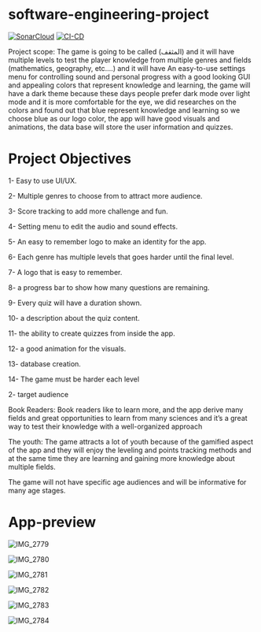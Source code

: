 # software-engineering-project
[![SonarCloud](https://sonarcloud.io/images/project_badges/sonarcloud-white.svg)](https://sonarcloud.io/summary/new_code?id=CJ-2_almuthaqaf)
[![CI-CD](https://github.com/CJ-2/almuthaqaf/actions/workflows/ci-cd.yml/badge.svg)](https://github.com/CJ-2/almuthaqaf/actions/workflows/ci-cd.yml)

Project scope:
The game is going to be called (المثقف) and it will have multiple levels to test the player knowledge from multiple genres and fields (mathematics, geography, etc.…)  and it will have An easy-to-use settings menu for controlling sound and personal progress with a good looking GUI and appealing colors that represent knowledge and learning,  the game will have a dark theme because these days people prefer dark mode over light mode and it is more comfortable for the eye, we did researches on the colors and found out that blue represent knowledge and learning so we choose blue as our logo color, the app will have good visuals and animations, the data base will store the user information and quizzes.
 
# Project Objectives
1-    Easy to use UI/UX.

2-    Multiple genres to choose from to attract more audience.

3-    Score tracking to add more challenge and fun.

4-    Setting menu to edit the audio and sound effects.

5-    An easy to remember logo to make an identity for the app.

6-    Each genre has multiple levels that goes harder until the final level.

7-    A logo that is easy to remember.

8-    a progress bar to show how many questions are remaining.

9-    Every quiz will have a duration shown.

10-   a description about the quiz content.

11-   the ability to create quizzes from inside the app.

12-   a good animation for the visuals.

13-   database creation.

14-   The game must be harder each level
 
 
 
 
2- target audience
 
Book Readers:
Book readers like to learn more, and the app derive many fields and great opportunities to learn from many sciences and it’s a great way to test their knowledge with a well-organized approach
 
The youth:
The game attracts a lot of youth because of the gamified aspect of the app and they will enjoy the leveling and points tracking methods and at the same time they are learning and gaining more knowledge about multiple fields.
 
The game will not have specific age audiences and will be informative for many age stages.

# App-preview
 ![IMG_2779](https://github.com/CJ-2/almuthaqaf/assets/56313495/6c2669a4-a87f-4bf4-8ef0-38223afbf38f)
 
 ![IMG_2780](https://github.com/CJ-2/almuthaqaf/assets/56313495/abb6aa2c-ba04-4193-943a-5a8ff8a33265)
 
 ![IMG_2781](https://github.com/CJ-2/almuthaqaf/assets/56313495/374b9fe0-eb26-4a71-a765-9d8dc1eded74)
 
 ![IMG_2782](https://github.com/CJ-2/almuthaqaf/assets/56313495/d5e89cdb-e494-4255-a0c3-09bbccd87d1f)
 
 ![IMG_2783](https://github.com/CJ-2/almuthaqaf/assets/56313495/2b669933-50c6-4111-9740-823aa3da4123)
 
 ![IMG_2784](https://github.com/CJ-2/almuthaqaf/assets/56313495/bd03b015-82cd-45ae-a514-da2fc4cd3c83)
